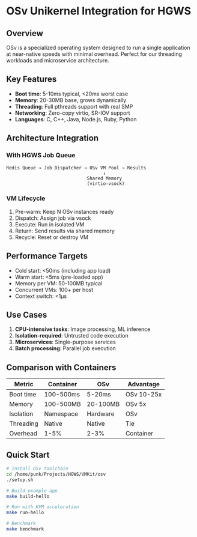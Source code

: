 # OSv Unikernel Integration for HGWS

## Overview
OSv is a specialized operating system designed to run a single application at near-native speeds with minimal overhead. Perfect for our threading workloads and microservice architecture.

## Key Features
- **Boot time**: 5-10ms typical, <20ms worst case
- **Memory**: 20-30MB base, grows dynamically
- **Threading**: Full pthreads support with real SMP
- **Networking**: Zero-copy virtio, SR-IOV support
- **Languages**: C, C++, Java, Node.js, Ruby, Python

## Architecture Integration

### With HGWS Job Queue
```
Redis Queue → Job Dispatcher → OSv VM Pool → Results
                                    ↓
                              Shared Memory
                              (virtio-vsock)
```

### VM Lifecycle
1. Pre-warm: Keep N OSv instances ready
2. Dispatch: Assign job via vsock
3. Execute: Run in isolated VM
4. Return: Send results via shared memory
5. Recycle: Reset or destroy VM

## Performance Targets
- Cold start: <50ms (including app load)
- Warm start: <5ms (pre-loaded app)
- Memory per VM: 50-100MB typical
- Concurrent VMs: 100+ per host
- Context switch: <1μs

## Use Cases
1. **CPU-intensive tasks**: Image processing, ML inference
2. **Isolation-required**: Untrusted code execution
3. **Microservices**: Single-purpose services
4. **Batch processing**: Parallel job execution

## Comparison with Containers

| Metric | Container | OSv | Advantage |
|--------|-----------|-----|-----------|
| Boot time | 100-500ms | 5-20ms | OSv 10-25x |
| Memory | 100-500MB | 20-100MB | OSv 5x |
| Isolation | Namespace | Hardware | OSv |
| Threading | Native | Native | Tie |
| Overhead | 1-5% | 2-3% | Container |

## Quick Start

```bash
# Install OSv toolchain
cd /home/punk/Projects/HGWS/VMKit/osv
./setup.sh

# Build example app
make build-hello

# Run with KVM acceleration
make run-hello

# Benchmark
make benchmark
```
